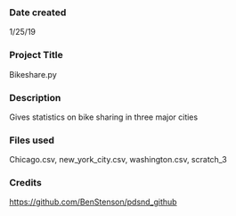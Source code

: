 ### Date created
1/25/19

### Project Title
Bikeshare.py

### Description
Gives statistics on bike sharing in three major cities

### Files used
Chicago.csv, new_york_city.csv, washington.csv, scratch_3

### Credits
https://github.com/BenStenson/pdsnd_github
